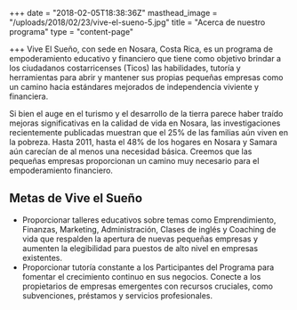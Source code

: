 +++
date = "2018-02-05T18:38:36Z"
masthead_image = "/uploads/2018/02/23/vive-el-sueno-5.jpg"
title = "Acerca de nuestro programa"
type = "content-page"

+++
Vive El Sueño, con sede en Nosara, Costa Rica, es un programa de empoderamiento educativo y financiero que tiene como objetivo brindar a los ciudadanos costarricenses (Ticos) las habilidades, tutoría y herramientas para abrir y mantener sus propias pequeñas empresas como un camino hacia estándares mejorados de independencia viviente y financiera.

Si bien el auge en el turismo y el desarrollo de la tierra parece haber traído mejoras significativas en la calidad de vida en Nosara, las investigaciones recientemente publicadas muestran que el 25% de las familias aún viven en la pobreza. Hasta 2011, hasta el 48% de los hogares en Nosara y Samara aún carecían de al menos una necesidad básica. Creemos que las pequeñas empresas proporcionan un camino muy necesario para el empoderamiento financiero.

## Metas de Vive el Sueño

* Proporcionar talleres educativos sobre temas como Emprendimiento, Finanzas, Marketing, Administración, Clases de inglés y Coaching de vida que respalden la apertura de nuevas pequeñas empresas y aumenten la elegibilidad para puestos de alto nivel en empresas existentes.
* Proporcionar tutoría constante a los Participantes del Programa para fomentar el crecimiento continuo en sus negocios. Conecte a los propietarios de empresas emergentes con recursos cruciales, como subvenciones, préstamos y servicios profesionales.